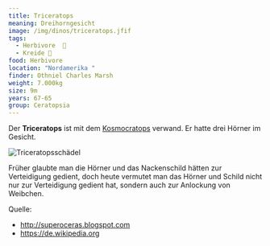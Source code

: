 ```yaml
---
title: Triceratops
meaning: Dreihorngesicht
image: /img/dinos/triceratops.jfif
tags:
  - Herbivore  🌿
  - Kreide 🦴
food: Herbivore
location: "Nordamerika "
finder: Othniel Charles Marsh
weight: 7.000kg
size: 9m
years: 67-65
group: Ceratopsia
---
```

Der **Triceratops** ist mit dem [Kosmocratops](https://dino-fakten.de) verwand. Er hatte drei Hörner im Gesicht.

![Triceratopsschädel](/img/dinos/triceratopsschädel.png)

Früher glaubte man die Hörner und das Nackenschild hätten zur Verteidigung gedient, doch heute vermutet man das Hörner und Schild nicht nur zur Verteidigung gedient hat, sondern auch zur Anlockung von Weibchen. 



Quelle:

* <http://superoceras.blogspot.com>
* <https://de.wikipedia.org>